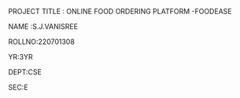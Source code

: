 PROJECT TITLE : ONLINE FOOD ORDERING PLATFORM -FOODEASE

NAME :S.J.VANISREE

ROLLNO:220701308

YR:3YR

DEPT:CSE

SEC:E
